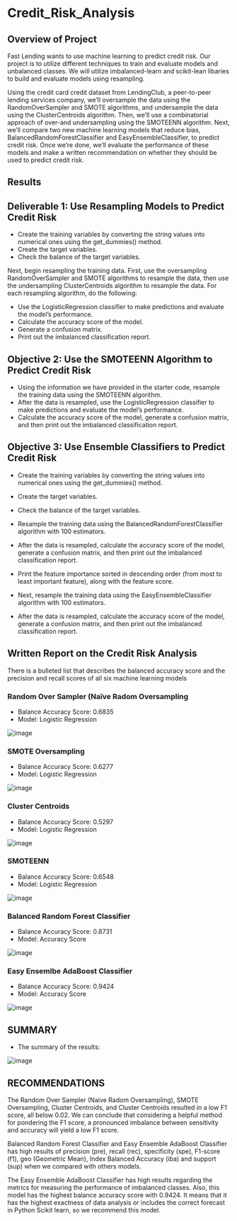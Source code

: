 # Credit_Risk_Analysis

## Overview of Project

Fast Lending wants to use machine learning to predict credit risk. Our project is to utilize different techniques to train and evaluate models and unbalanced classes. We will utilize imbalanced-learn and scikit-lean libaries to build and evaluate models using resampling. 

Using the credit card credit dataset from LendingClub, a peer-to-peer lending services company, we’ll oversample the data using the RandomOverSampler and SMOTE algorithms, and undersample the data using the ClusterCentroids algorithm. Then, we’ll use a combinatorial approach of over-and undersampling using the SMOTEENN algorithm. Next, we’ll compare two new machine learning models that reduce bias, BalancedRandomForestClassifier and EasyEnsembleClassifier, to predict credit risk. Once we’re done, we’ll evaluate the performance of these models and make a written recommendation on whether they should be used to predict credit risk.

## Results

## Deliverable 1: Use Resampling Models to Predict Credit Risk

  * Create the training variables by converting the string values into numerical ones using the get_dummies() method.
  * Create the target variables.
  * Check the balance of the target variables.

Next, begin resampling the training data. First, use the oversampling RandomOverSampler and SMOTE algorithms to resample the data, then use the undersampling ClusterCentroids algorithm to resample the data. For each resampling algorithm, do the following:

  * Use the LogisticRegression classifier to make predictions and evaluate the model’s performance.
  * Calculate the accuracy score of the model.
  * Generate a confusion matrix.
  * Print out the imbalanced classification report.
  
## Objective 2: Use the SMOTEENN Algorithm to Predict Credit Risk

  * Using the information we have provided in the starter code, resample the training data using the SMOTEENN algorithm.
  * After the data is resampled, use the LogisticRegression classifier to make predictions and evaluate the model’s performance.
  * Calculate the accuracy score of the model, generate a confusion matrix, and then print out the imbalanced classification report.

## Objective 3: Use Ensemble Classifiers to Predict Credit Risk

  * Create the training variables by converting the string values into numerical ones using the get_dummies() method.
  * Create the target variables.
  * Check the balance of the target variables.

  * Resample the training data using the BalancedRandomForestClassifier algorithm with 100 estimators.
  * After the data is resampled, calculate the accuracy score of the model, generate a confusion matrix, and then print out the imbalanced classification report.
  * Print the feature importance sorted in descending order (from most to least important feature), along with the feature score.

  * Next, resample the training data using the EasyEnsembleClassifier algorithm with 100 estimators.
  * After the data is resampled, calculate the accuracy score of the model, generate a confusion matrix, and then print out the imbalanced classification report.

## Written Report on the Credit Risk Analysis

There is a bulleted list that describes the balanced accuracy score and the precision and recall scores of all six machine learning models

### Random Over Sampler (Naïve Radom Oversampling

 * Balance Accuracy Score: 0.6835
 * Model: Logistic Regression

![image](https://user-images.githubusercontent.com/115019829/219517854-d5cf6c22-d45a-437f-a55e-04821ecfc4d6.png)


### SMOTE Oversampling

 * Balance Accuracy Score: 0.6277
 * Model: Logistic Regression
 
![image](https://user-images.githubusercontent.com/115019829/219517887-a5b41e82-3216-47a2-853f-b26515f0a5db.png)


### Cluster Centroids

 * Balance Accuracy Score: 0.5297
 * Model: Logistic Regression
 
![image](https://user-images.githubusercontent.com/115019829/219517942-e1588667-ae2b-44c5-aa77-66f4fc2eea1d.png)


### SMOTEENN

 * Balance Accuracy Score: 0.6548
 * Model: Logistic Regression

![image](https://user-images.githubusercontent.com/115019829/219518047-ae29947c-a5ad-40ed-b5f4-607bc4086d87.png)


### Balanced Random Forest Classifier

 * Balance Accuracy Score: 0.8731
 * Model: Accuracy Score

![image](https://user-images.githubusercontent.com/115019829/219518132-ed6342a9-0788-4ad5-bf85-1f0130576c90.png)


### Easy Ensemlbe AdaBoost Classifier

 * Balance Accuracy Score: 0.9424
 * Model: Accuracy Score

![image](https://user-images.githubusercontent.com/115019829/219518158-aa5850c8-bff6-4817-a33b-2267ea5f2c03.png)


## SUMMARY

 * The summary of the results:
 
 ![image](https://user-images.githubusercontent.com/115019829/219518224-e31d5ce3-28ea-4725-b51a-20ae12b1e27e.png)

## RECOMMENDATIONS

The Random Over Sampler (Naive Radom Oversampling), SMOTE Oversampling, Cluster Centroids, and Cluster Centroids resulted in a low F1 score, all below 0.02. We can conclude that considering a helpful method for pondering the F1 score, a pronounced imbalance between sensitivity and accuracy will yield a low F1 score.

Balanced Random Forest Classifier and Easy Ensemble AdaBoost Classifier has high results of precision (pre), recall (rec), specificity (spe), F1-score (f1), geo (Geometric Mean), Index Balanced Accuracy (iba) and support (sup) when we compared with others models.

The Easy Ensemble AdaBoost Classifier has high results regarding the metrics for measuring the performance of imbalanced classes. Also, this model has the highest balance accuracy score with 0.9424. It means that it has the highest exactness of data analysis or includes the correct forecast in Python Scikit learn, so we recommend this model.

